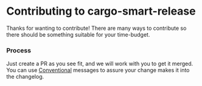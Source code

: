 # Contributing to cargo-smart-release

Thanks for wanting to contribute! There are many ways to contribute so there
should be something suitable for your time-budget.

### Process

Just create a PR as you see fit, and we will work with you to get it merged.
You can use [Conventional](https://www.conventionalcommits.org) messages to
assure your change makes it into the changelog.
